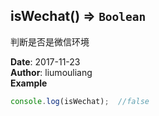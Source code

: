 ## isWechat() ⇒ <code>Boolean</code>
<p>判断是否是微信环境</p>

**Date**: 2017-11-23  
**Author**: liumouliang  
**Example**  
```javascript
console.log(isWechat); 	//false
```
